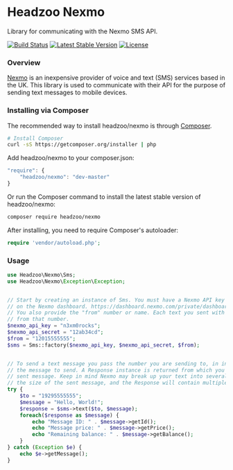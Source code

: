 # Headzoo Nexmo
Library for communicating with the Nexmo SMS API.


[![Build Status](https://travis-ci.org/headzoo/nexmo.svg?branch=master)](https://travis-ci.org/headzoo/nexmo)
[![Latest Stable Version](https://poser.pugx.org/headzoo/nexmo/v/stable.svg)](https://packagist.org/packages/headzoo/nexmo)
[![License](https://poser.pugx.org/headzoo/nexmo/license.svg)](https://packagist.org/packages/headzoo/nexmo)


### Overview
[Nexmo](https://www.nexmo.com) is an inexpensive provider of voice and text (SMS) services based in the UK. This library is used to communicate with their API for the purpose of sending text messages to mobile devices.


### Installing via Composer

The recommended way to install headzoo/nexmo is through
[Composer](http://getcomposer.org).

```bash
# Install Composer
curl -sS https://getcomposer.org/installer | php
```

Add headzoo/nexmo to your composer.json:

```javascript
"require": {
	"headzoo/nexmo": "dev-master"
}
```

Or run the Composer command to install the latest stable version of headzoo/nexmo:

```bash
composer require headzoo/nexmo
```

After installing, you need to require Composer's autoloader:

```php
require 'vendor/autoload.php';
```

### Usage
```php
use Headzoo\Nexmo\Sms;
use Headzoo\Nexmo\Exception\Exception;


// Start by creating an instance of Sms. You must have a Nexmo API key and secret, which you can find
// on the Nexmo dashboard. https://dashboard.nexmo.com/private/dashboard
// You also provide the "from" number or name. Each text you sent with the Sms instance will be sent
// from that number.
$nexmo_api_key = "n3xm0rocks";
$nexmo_api_secret = "12ab34cd";
$from = "12015555555";
$sms = Sms::factory($nexmo_api_key, $nexmo_api_secret, $from);


// To send a text message you pass the number you are sending to, in international format, along with
// the message to send. A Response instance is returned from which you can gather the details of the
// sent message. Keep in mind Nexmo may break up your text into several messages depending on
// the size of the sent message, and the Response will contain multiple Message instances.
try {
	$to = "19295555555";
	$message = "Hello, World!";
	$response = $sms->text($to, $message);
	foreach($response as $message) {
		echo "Message ID: " . $message->getId();
		echo "Message price: " . $message->getPrice();
		echo "Remaining balance: " . $message->getBalance();
	}
} catch (Exception $e) {
	echo $e->getMessage();
}
```
